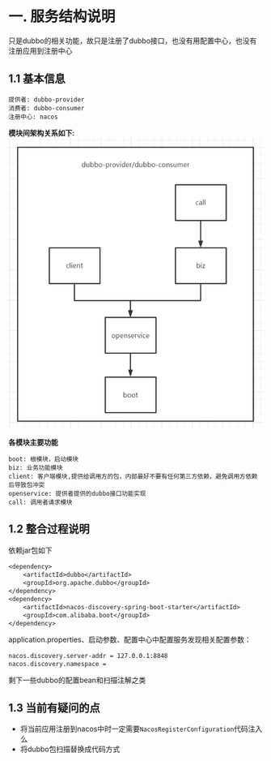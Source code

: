 
# 一. 服务结构说明
只是dubbo的相关功能，故只是注册了dubbo接口，也没有用配置中心，也没有注册应用到注册中心

## 1.1 基本信息
```
提供者: dubbo-provider
消费者: dubbo-consumer
注册中心: nacos
```
**模块间架构关系如下:**  
![模块间架构关系](pic/模块间架构关系.png)

**各模块主要功能**  
```
boot: 根模块，启动模块
biz: 业务功能模块
client: 客户端模块,提供给调用方的包，内部最好不要有任何第三方依赖，避免调用方依赖后导致包冲突
openservice: 提供者提供的dubbo接口功能实现
call: 调用者请求模块
```

## 1.2 整合过程说明
依赖jar包如下
```
<dependency>
    <artifactId>dubbo</artifactId>
    <groupId>org.apache.dubbo</groupId>
</dependency>
<dependency>
    <artifactId>nacos-discovery-spring-boot-starter</artifactId>
    <groupId>com.alibaba.boot</groupId>
</dependency>
```
application.properties、启动参数、配置中心中配置服务发现相关配置参数：
```
nacos.discovery.server-addr = 127.0.0.1:8848
nacos.discovery.namespace = 
```
剩下一些dubbo的配置bean和扫描注解之类

## 1.3 当前有疑问的点
+ 将当前应用注册到nacos中时一定需要`NacosRegisterConfiguration`代码注入么
+ 将dubbo包扫描替换成代码方式
